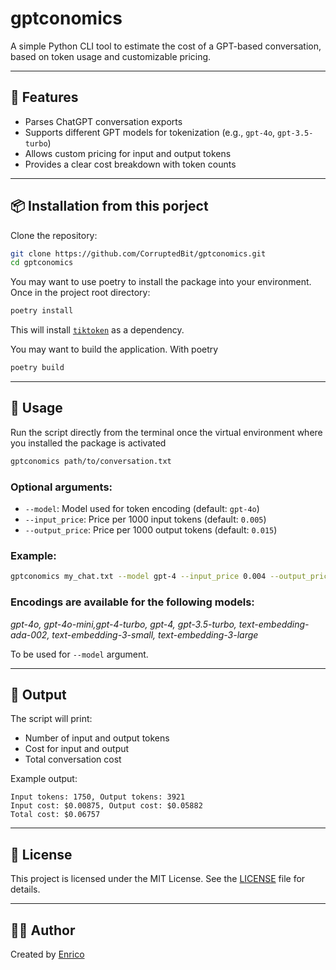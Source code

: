 # gptconomics

A simple Python CLI tool to estimate the cost of a GPT-based conversation, based on token usage and customizable pricing.

---

## 🚀 Features

- Parses ChatGPT conversation exports
- Supports different GPT models for tokenization (e.g., `gpt-4o`, `gpt-3.5-turbo`)
- Allows custom pricing for input and output tokens
- Provides a clear cost breakdown with token counts

---

## 📦 Installation from this porject

Clone the repository:

```bash
git clone https://github.com/CorruptedBit/gptconomics.git
cd gptconomics
```
You may want to use poetry to install the package into your environment. Once in the
project root directory:

```bash
poetry install
```

This will install [`tiktoken`](https://pypi.org/project/tiktoken/) as a dependency.

You may want to build the application. With poetry 
```bash
poetry build
```

---

## 🧪 Usage

Run the script directly from the terminal once the virtual environment where you
installed the package is activated

```bash
gptconomics path/to/conversation.txt
```

### Optional arguments:

- `--model`: Model used for token encoding (default: `gpt-4o`)
- `--input_price`: Price per 1000 input tokens (default: `0.005`)
- `--output_price`: Price per 1000 output tokens (default: `0.015`)

### Example:

```bash
gptconomics my_chat.txt --model gpt-4 --input_price 0.004 --output_price 0.012
```

### Encodings are available for the following models:

*gpt-4o, gpt-4o-mini,gpt-4-turbo, gpt-4, gpt-3.5-turbo, text-embedding-ada-002, text-embedding-3-small, text-embedding-3-large*

To be used for `--model` argument.


---

## 📄 Output

The script will print:

- Number of input and output tokens
- Cost for input and output
- Total conversation cost

Example output:

```
Input tokens: 1750, Output tokens: 3921
Input cost: $0.00875, Output cost: $0.05882
Total cost: $0.06757
```

---

## 📝 License

This project is licensed under the MIT License. See the [LICENSE](LICENSE) file for details.

---

## 🙋‍♂️ Author

Created by [Enrico](https://github.com/CorruptedBit)